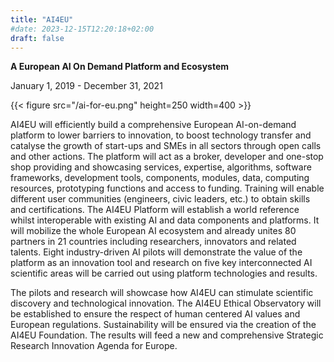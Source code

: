 ```yaml
---
title: "AI4EU"
#date: 2023-12-15T12:20:18+02:00
draft: false
---
```


**A European AI On Demand Platform and Ecosystem**

January 1, 2019 - December 31, 2021

{{< figure src="/ai-for-eu.png" height=250 width=400 >}}

AI4EU will efficiently build a comprehensive European AI-on-demand platform to lower barriers to innovation, to boost technology transfer and catalyse the growth of start-ups and SMEs in all sectors through open calls and other actions. The platform will act as a broker, developer and one-stop shop providing and showcasing services, expertise, algorithms, software frameworks, development tools, components, modules, data, computing resources, prototyping functions and access to funding. Training will enable different user communities (engineers, civic leaders, etc.) to obtain skills and certifications. The AI4EU Platform will establish a world reference whilst interoperable with existing AI and data components and platforms. It will mobilize the whole European AI ecosystem and already unites 80 partners in 21 countries including researchers, innovators and related talents. Eight industry-driven AI pilots will demonstrate the value of the platform as an innovation tool and research on five key interconnected AI scientific areas will be carried out using platform technologies and results.

The pilots and research will showcase how AI4EU can stimulate scientific discovery and technological innovation. The AI4EU Ethical Observatory will be established to ensure the respect of human centered AI values and European regulations. Sustainability will be ensured via the creation of the AI4EU Foundation. The results will feed a new and comprehensive Strategic Research Innovation Agenda for Europe.